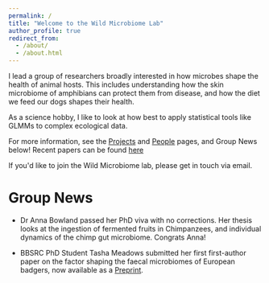 ```yaml
---
permalink: /
title: "Welcome to the Wild Microbiome Lab"
author_profile: true
redirect_from: 
  - /about/
  - /about.html
---
```


I lead a group of researchers broadly interested in how microbes shape the health of animal hosts. This includes understanding how the skin microbiome of amphibians can protect them from disease, and how the diet we feed our dogs shapes their health. 

As a science hobby, I like to look at how best to apply statistical tools like GLMMs to complex ecological data. 

For more information, see the [Projects](projects.md) and [People](people.md) pages, and Group News below! Recent papers can be found [here](papers.md)

If you'd like to join the Wild Microbiome lab, please get in touch via email. 

Group News 
======

- Dr Anna Bowland passed her PhD viva with no corrections. Her thesis looks at the ingestion of fermented fruits in Chimpanzees, and individual dynamics 
of the chimp gut microbiome. Congrats Anna!

- BBSRC PhD Student Tasha Meadows submitted her first first-author paper on the factor shaping the faecal microbiomes of European badgers, now available as a [Preprint](https://ecoevorxiv.org/repository/dashboard/9441/). 

